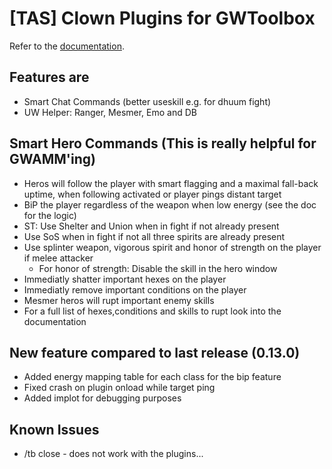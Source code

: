# [TAS] Clown Plugins for GWToolbox

Refer to the [documentation](https://franneck94.github.io/GwToolbox_HelperPlugins/).

## Features are

- Smart Chat Commands (better useskill e.g.  for dhuum fight)
- UW Helper: Ranger, Mesmer, Emo and DB

## Smart Hero Commands (This is really helpful for GWAMM'ing)

- Heros will follow the player with smart flagging and a maximal fall-back uptime, when following activated or player pings distant target
- BiP the player regardless of the weapon when low energy (see the doc for the logic)
- ST: Use Shelter and Union when in fight if not already present
- Use SoS when in fight if not all three spirits are already present
- Use splinter weapon, vigorous spirit and honor of strength on the player if melee attacker
  - For honor of strength: Disable the skill in the hero window
- Immediatly shatter important hexes on the player
- Immediatly remove important conditions on the player
- Mesmer heros will rupt important enemy skills
- For a full list of hexes,conditions and skills to rupt look into the documentation

## New feature compared to last release (0.13.0)

- Added energy mapping table for each class for the bip feature
- Fixed crash on plugin onload while target ping
- Added implot for debugging purposes

## Known Issues

- /tb close - does not work with the plugins...
